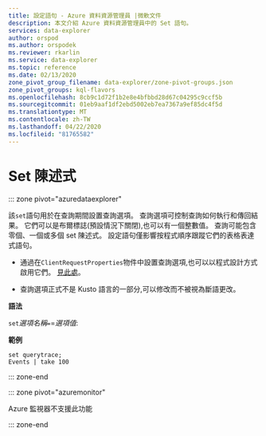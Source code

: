 ```yaml
---
title: 設定語句 - Azure 資料資源管理員 |微軟文件
description: 本文介紹 Azure 資料資源管理員中的 Set 語句。
services: data-explorer
author: orspod
ms.author: orspodek
ms.reviewer: rkarlin
ms.service: data-explorer
ms.topic: reference
ms.date: 02/13/2020
zone_pivot_group_filename: data-explorer/zone-pivot-groups.json
zone_pivot_groups: kql-flavors
ms.openlocfilehash: 8cb9c1d72f1b2e8e4bfbbd28d67c04295c9ccf5b
ms.sourcegitcommit: 01eb9aaf1df2ebd5002eb7ea7367a9ef85dc4f5d
ms.translationtype: MT
ms.contentlocale: zh-TW
ms.lasthandoff: 04/22/2020
ms.locfileid: "81765582"
---
```

# <a name="set-statement"></a>Set 陳述式

::: zone pivot="azuredataexplorer"

該`set`語句用於在查詢期間設置查詢選項。
查詢選項可控制查詢如何執行和傳回結果。 它們可以是布爾標誌(預設情況下關閉),也可以有一個整數值。 查詢可能包含零個、一個或多個 set 陳述式。 設定語句僅影響按程式順序跟蹤它們的表格表達式語句。

* 通過在`ClientRequestProperties`物件中設置查詢選項,也可以以程式設計方式啟用它們。 [見此處](../api/netfx/request-properties.md)。
  
* 查詢選項正式不是 Kusto 語言的一部分,可以修改而不被視為斷語更改。

**語法**

`set`*選項名稱*`=`=*選項值*:

**範例**

```kusto
set querytrace;
Events | take 100
```

::: zone-end

::: zone pivot="azuremonitor"

Azure 監視器不支援此功能

::: zone-end

